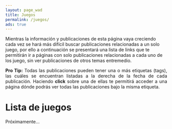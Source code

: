 ```yaml
---
layout: page_wad
title: Juegos
permalink: /juegos/
ads: true
---
```


Mientras la información y publicaciones de esta página vaya creciendo cada vez 
se hará más difícil buscar publicaciones relacionadas a un solo juego, por 
ello a continuación se presentará una lista de links que te permitirán ir a 
páginas con solo publicaciones relacionadas a cada uno de los juego, sin ver 
publicaciones de otros temas entremedio.

<p class="notice-info" align="justify"><strong>Pro Tip:</strong> Todas las 
publicaciones pueden tener una o más etiquetas (tags), las cuáles se encuentran listadas a la derecha de la fecha de cada publicación. 
Haciendo <strong>click</strong> sobre una de ellas te permitirá acceder a una 
página dónde podrás ver todas las publicaciones bajo la misma etiqueta.</p>

# Lista de juegos

Próximamente...